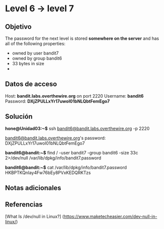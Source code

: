 # Level 6 -> level 7

## Objetivo
The password for the next level is stored **somewhere on the server** and has all of the following properties:

-   owned by user bandit7
-   owned by group bandit6
-   33 bytes in size
- 
## Datos de acceso
Host: **bandit.labs.overthewire.org** on port 2220
Username: **bandit6**
Password: **DXjZPULLxYr17uwoI01bNLQbtFemEgo7**

## Solución
**hone@Unidad03:~$** ssh bandit6@bandit.labs.overthewire.org -p 2220

bandit6@bandit.labs.overthewire.org's password: 
DXjZPULLxYr17uwoI01bNLQbtFemEgo7

**bandit6@bandit:~$** find / -user bandit7 -group bandit6 -size 33c 2>/dev/null
/var/lib/dpkg/info/bandit7.password

**bandit6@bandit:~$** cat /var/lib/dpkg/info/bandit7.password 
HKBPTKQnIay4Fw76bEy8PVxKEDQRKTzs

## Notas adicionales
## Referencias
[What Is /dev/null in Linux?] (https://www.maketecheasier.com/dev-null-in-linux/)